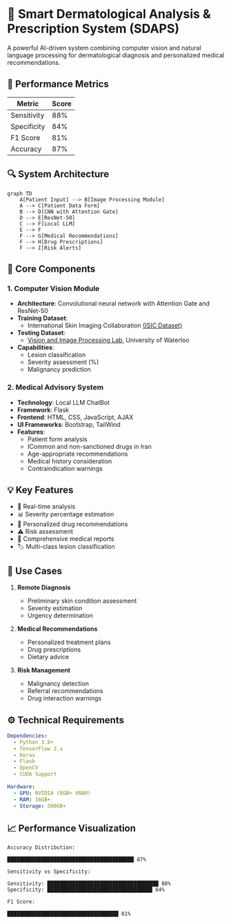# 🏥 Smart Dermatological Analysis & Prescription System (SDAPS)

A powerful AI-driven system combining computer vision and natural language processing for dermatological diagnosis and personalized medical recommendations.

## 🎯 Performance Metrics

| Metric | Score |
|--------|-------|
| Sensitivity | 88% |
| Specificity | 84% |
| F1 Score | 81% |
| Accuracy | 87% |

## 🔍 System Architecture

```mermaid
graph TD
    A[Patient Input] --> B[Image Processing Module]
    A --> C[Patient Data Form]
    B --> D[CNN with Attention Gate]
    D --> E[ResNet-50]
    C --> F[Local LLM]
    E --> F
    F --> G[Medical Recommendations]
    F --> H[Drug Prescriptions]
    F --> I[Risk Alerts]
```

## 🧠 Core Components

### 1. Computer Vision Module
- **Architecture**: Convolutional neural network with Attention Gate and  ResNet-50
- **Training Dataset**: 
  - International Skin Imaging Collaboration [(ISIC Dataset)](https://challenge.isic-archive.com/data/)
- **Testing Dataset**: 
  - [Vision and Image Processing Lab](https://paperswithcode.com/dataset/university-of-waterloo-skin-cancer-database#:~:text=dermatological%20macro%2Dimages-,The%20dataset%20is%20maintained%20by%20VISION%20AND%20IMAGE%20PROCESSING%20LAB,manual%20segmentations%20of%20the%20lesions.), University of Waterloo
- **Capabilities**: 
  - Lesion classification
  - Severity assessment (%)
  - Malignancy prediction

### 2. Medical Advisory System
- **Technology**: Local LLM ChatBot
- **Framework**: Flask
- **Frontend**: HTML, CSS, JavaScript, AJAX
- **UI Frameworks**: Bootstrap, TailWind
- **Features**:
  - Patient form analysis
  - ICommon and non-sanctioned drugs in Iran
  - Age-appropriate recommendations
  - Medical history consideration
  - Contraindication warnings

## 💡 Key Features

- 🔄 Real-time analysis
- 📊 Severity percentage estimation
- 💊 Personalized drug recommendations
- ⚠️ Risk assessment
- 📝 Comprehensive medical reports
- 🏷️ Multi-class lesion classification

## 🎯 Use Cases

1. **Remote Diagnosis**
   - Preliminary skin condition assessment
   - Severity estimation
   - Urgency determination

2. **Medical Recommendations**
   - Personalized treatment plans
   - Drug prescriptions
   - Dietary advice

3. **Risk Management**
   - Malignancy detection
   - Referral recommendations
   - Drug interaction warnings

## ⚙️ Technical Requirements

```yaml
Dependencies:
  - Python 3.8+
  - TensorFlow 2.x
  - Keras
  - Flask
  - OpenCV
  - CUDA Support

Hardware:
  - GPU: NVIDIA (8GB+ VRAM)
  - RAM: 16GB+
  - Storage: 500GB+
```

## 📈 Performance Visualization

```
Accuracy Distribution:

█████████████████████████████████████████ 87%
                                                     
Sensitivity vs Specificity:

Sensitivity: ████████████████████████████████████ 88%
Specificity: ██████████████████████████████████ 84%
                                                     
F1 Score:

████████████████████████████████████ 81%
```
